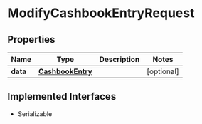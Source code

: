 

# ModifyCashbookEntryRequest



## Properties

Name | Type | Description | Notes
------------ | ------------- | ------------- | -------------
**data** | [**CashbookEntry**](CashbookEntry.md) |  |  [optional]


## Implemented Interfaces

* Serializable


